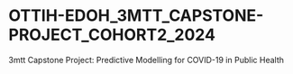 # OTTIH-EDOH_3MTT_CAPSTONE-PROJECT_COHORT2_2024
3mtt Capstone Project: Predictive Modelling for COVID-19 in Public Health
